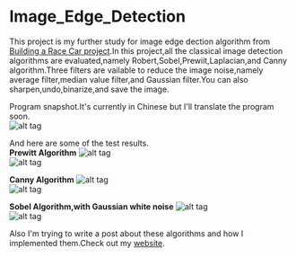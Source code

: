 # Image_Edge_Detection
This project is my further study for image edge dection algorithm from [Building a Race Car project](http://lichaoma.com/2015/11/17/self-balancing-smart-car-based-on-freescale-mc9s12x128/).In this project,all the classical image detection algorithms are evaluated,namely Robert,Sobel,Prewiit,Laplacian,and Canny algorithm.Three filters are vailable to reduce the image noise,namely average filter,median value filter,and Gaussian filter.You can also sharpen,undo,binarize,and save the image.  

Program snapshot.It's currently in Chinese but I'll translate the program soon.  
![alt tag](https://github.com/malichao/Image_Edge_Detection/blob/master/snapshot/software.jpg)  

And here are some of the test results.  
**Prewitt Algorithm**
![alt tag](https://github.com/malichao/Image_Edge_Detection/blob/master/snapshot/07.jpg)  
![alt tag](https://github.com/malichao/Image_Edge_Detection/blob/master/snapshot/edge/07_prewitt_bool.jpg)  

**Canny Algorithm**
![alt tag](https://github.com/malichao/Image_Edge_Detection/blob/master/snapshot/green-train-4001.jpg)  
![alt tag](https://github.com/malichao/Image_Edge_Detection/blob/master/snapshot/edge/green-train-4001_canny.jpg)  

**Sobel Algorithm,with Gaussian white noise**
![alt tag](https://github.com/malichao/Image_Edge_Detection/blob/master/snapshot/test4_高斯噪声1.jpg)  
![alt tag](https://github.com/malichao/Image_Edge_Detection/blob/master/snapshot/edge/test4_高斯噪声1_sobel_bool.jpg)   

Also I'm trying to write a post about these algorithms and how I implemented them.Check out my [website](http://lichaoma.com/).

